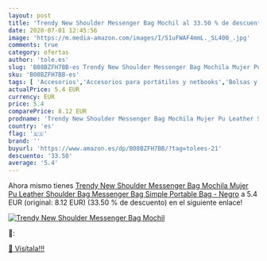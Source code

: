 ```yaml
---
layout: post
title: 'Trendy New Shoulder Messenger Bag Mochil al 33.50 % de descuento'
date: 2020-07-01 12:45:56
image: 'https://m.media-amazon.com/images/I/51uFWAF4mmL._SL400_.jpg'
comments: true
category: ofertas
author: 'tole.es'
slug: 'B08BZFH7BB-es Trendy New Shoulder Messenger Bag Mochila Mujer Pu Leather...'
sku: 'B08BZFH7BB-es'
tags: [ 'Accesorios','Accesorios para portátiles y netbooks','Bolsas y fundas para portátiles y netbooks','Bolígrafos, lápices y útiles de escritura','Equipaje','Informática','Mochilas','Mochilas para portátiles y netbooks','Mochilas tipo casual','Oficina y papelería','Rotuladores permanentes','Rotuladores y subrayadores','mochila', ]
actualPrice: 5.4 EUR
currency: EUR
price: 5.4
comparePrice: 8.12 EUR
prodname: 'Trendy New Shoulder Messenger Bag Mochila Mujer Pu Leather Shoulder Bag Messenger Bag Simple Portable Bag - Negro'
country: 'es'
flag: '🇪🇸'
brand: ''
buyurl: 'https://www.amazon.es/dp/B08BZFH7BB/?tag=tolees-21'
descuento: '33.50'
average: '5.4'
---
```


Ahora mismo tienes [Trendy New Shoulder Messenger Bag Mochila Mujer Pu Leather Shoulder Bag Messenger Bag Simple Portable Bag - Negro](https://www.amazon.es/dp/B08BZFH7BB/?tag=tolees-21) a 5.4 EUR (original: 8.12 EUR) (33.50 %  de descuento) en el siguiente enlace!

[![Trendy New Shoulder Messenger Bag Mochil](https://m.media-amazon.com/images/I/51uFWAF4mmL._SL400_.jpg)](https://www.amazon.es/dp/B08BZFH7BB/?tag=tolees-21)

🔎:


[🛒 Visítala!!!](https://www.amazon.es/dp/B08BZFH7BB/?tag=tolees-21)
